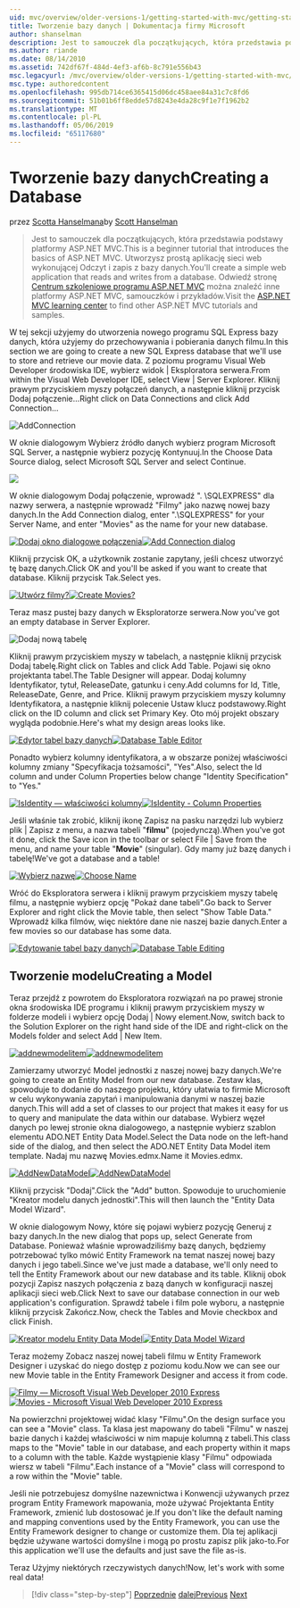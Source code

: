 ```yaml
---
uid: mvc/overview/older-versions-1/getting-started-with-mvc/getting-started-with-mvc-part4
title: Tworzenie bazy danych | Dokumentacja firmy Microsoft
author: shanselman
description: Jest to samouczek dla początkujących, która przedstawia podstawy platformy ASP.NET MVC. Utwórz prostą aplikację sieci web wykonującej Odczyt i zapis z bazy danych.
ms.author: riande
ms.date: 08/14/2010
ms.assetid: 742df67f-484d-4ef3-af6b-8c791e556b43
msc.legacyurl: /mvc/overview/older-versions-1/getting-started-with-mvc/getting-started-with-mvc-part4
msc.type: authoredcontent
ms.openlocfilehash: 995db714ce6365415d06dc458aee84a31c7c8fd6
ms.sourcegitcommit: 51b01b6ff8edde57d8243e4da28c9f1e7f1962b2
ms.translationtype: MT
ms.contentlocale: pl-PL
ms.lasthandoff: 05/06/2019
ms.locfileid: "65117680"
---
```

# <a name="creating-a-database"></a><span data-ttu-id="8ab0f-104">Tworzenie bazy danych</span><span class="sxs-lookup"><span data-stu-id="8ab0f-104">Creating a Database</span></span>

<span data-ttu-id="8ab0f-105">przez [Scotta Hanselmana](https://github.com/shanselman)</span><span class="sxs-lookup"><span data-stu-id="8ab0f-105">by [Scott Hanselman](https://github.com/shanselman)</span></span>

> <span data-ttu-id="8ab0f-106">Jest to samouczek dla początkujących, która przedstawia podstawy platformy ASP.NET MVC.</span><span class="sxs-lookup"><span data-stu-id="8ab0f-106">This is a beginner tutorial that introduces the basics of ASP.NET MVC.</span></span> <span data-ttu-id="8ab0f-107">Utworzysz prostą aplikację sieci web wykonującej Odczyt i zapis z bazy danych.</span><span class="sxs-lookup"><span data-stu-id="8ab0f-107">You'll create a simple web application that reads and writes from a database.</span></span> <span data-ttu-id="8ab0f-108">Odwiedź stronę [Centrum szkoleniowe programu ASP.NET MVC](../../../index.md) można znaleźć inne platformy ASP.NET MVC, samouczków i przykładów.</span><span class="sxs-lookup"><span data-stu-id="8ab0f-108">Visit the [ASP.NET MVC learning center](../../../index.md) to find other ASP.NET MVC tutorials and samples.</span></span>

<span data-ttu-id="8ab0f-109">W tej sekcji użyjemy do utworzenia nowego programu SQL Express bazy danych, która użyjemy do przechowywania i pobierania danych filmu.</span><span class="sxs-lookup"><span data-stu-id="8ab0f-109">In this section we are going to create a new SQL Express database that we'll use to store and retrieve our movie data.</span></span> <span data-ttu-id="8ab0f-110">Z poziomu programu Visual Web Developer środowiska IDE, wybierz widok | Eksploratora serwera.</span><span class="sxs-lookup"><span data-stu-id="8ab0f-110">From within the Visual Web Developer IDE, select View | Server Explorer.</span></span> <span data-ttu-id="8ab0f-111">Kliknij prawym przyciskiem myszy połączeń danych, a następnie kliknij przycisk Dodaj połączenie...</span><span class="sxs-lookup"><span data-stu-id="8ab0f-111">Right click on Data Connections and click Add Connection...</span></span>

![AddConnection](getting-started-with-mvc-part4/_static/image1.png)

<span data-ttu-id="8ab0f-113">W oknie dialogowym Wybierz źródło danych wybierz program Microsoft SQL Server, a następnie wybierz pozycję Kontynuuj.</span><span class="sxs-lookup"><span data-stu-id="8ab0f-113">In the Choose Data Source dialog, select Microsoft SQL Server and select Continue.</span></span>

![](getting-started-with-mvc-part4/_static/image2.png)

<span data-ttu-id="8ab0f-114">W oknie dialogowym Dodaj połączenie, wprowadź ". \SQLEXPRESS" dla nazwy serwera, a następnie wprowadź "Filmy" jako nazwę nowej bazy danych.</span><span class="sxs-lookup"><span data-stu-id="8ab0f-114">In the Add Connection dialog, enter ".\SQLEXPRESS" for your Server Name, and enter "Movies" as the name for your new database.</span></span>

<span data-ttu-id="8ab0f-115">[![Dodaj okno dialogowe połączenia](getting-started-with-mvc-part4/_static/image4.png)](getting-started-with-mvc-part4/_static/image3.png)</span><span class="sxs-lookup"><span data-stu-id="8ab0f-115">[![Add Connection dialog](getting-started-with-mvc-part4/_static/image4.png)](getting-started-with-mvc-part4/_static/image3.png)</span></span>

<span data-ttu-id="8ab0f-116">Kliknij przycisk OK, a użytkownik zostanie zapytany, jeśli chcesz utworzyć tę bazę danych.</span><span class="sxs-lookup"><span data-stu-id="8ab0f-116">Click OK and you'll be asked if you want to create that database.</span></span> <span data-ttu-id="8ab0f-117">Kliknij przycisk Tak.</span><span class="sxs-lookup"><span data-stu-id="8ab0f-117">Select yes.</span></span>

<span data-ttu-id="8ab0f-118">[![Utwórz filmy?](getting-started-with-mvc-part4/_static/image6.png)](getting-started-with-mvc-part4/_static/image5.png)</span><span class="sxs-lookup"><span data-stu-id="8ab0f-118">[![Create Movies?](getting-started-with-mvc-part4/_static/image6.png)](getting-started-with-mvc-part4/_static/image5.png)</span></span>

<span data-ttu-id="8ab0f-119">Teraz masz pustej bazy danych w Eksploratorze serwera.</span><span class="sxs-lookup"><span data-stu-id="8ab0f-119">Now you've got an empty database in Server Explorer.</span></span>

![Dodaj nową tabelę](getting-started-with-mvc-part4/_static/image7.png)

<span data-ttu-id="8ab0f-121">Kliknij prawym przyciskiem myszy w tabelach, a następnie kliknij przycisk Dodaj tabelę.</span><span class="sxs-lookup"><span data-stu-id="8ab0f-121">Right click on Tables and click Add Table.</span></span> <span data-ttu-id="8ab0f-122">Pojawi się okno projektanta tabel.</span><span class="sxs-lookup"><span data-stu-id="8ab0f-122">The Table Designer will appear.</span></span> <span data-ttu-id="8ab0f-123">Dodaj kolumny Identyfikator, tytuł, ReleaseDate, gatunku i ceny.</span><span class="sxs-lookup"><span data-stu-id="8ab0f-123">Add columns for Id, Title, ReleaseDate, Genre, and Price.</span></span> <span data-ttu-id="8ab0f-124">Kliknij prawym przyciskiem myszy kolumny Identyfikatora, a następnie kliknij polecenie Ustaw klucz podstawowy.</span><span class="sxs-lookup"><span data-stu-id="8ab0f-124">Right click on the ID column and click set Primary Key.</span></span> <span data-ttu-id="8ab0f-125">Oto mój projekt obszary wygląda podobnie.</span><span class="sxs-lookup"><span data-stu-id="8ab0f-125">Here's what my design areas looks like.</span></span>

<span data-ttu-id="8ab0f-126">[![Edytor tabel bazy danych](getting-started-with-mvc-part4/_static/image9.png)](getting-started-with-mvc-part4/_static/image8.png)</span><span class="sxs-lookup"><span data-stu-id="8ab0f-126">[![Database Table Editor](getting-started-with-mvc-part4/_static/image9.png)](getting-started-with-mvc-part4/_static/image8.png)</span></span>

<span data-ttu-id="8ab0f-127">Ponadto wybierz kolumny identyfikatora, a w obszarze poniżej właściwości kolumny zmiany "Specyfikacja tożsamości", "Yes".</span><span class="sxs-lookup"><span data-stu-id="8ab0f-127">Also, select the Id column and under Column Properties below change "Identity Specification" to "Yes."</span></span>

<span data-ttu-id="8ab0f-128">[![IsIdentity — właściwości kolumny](getting-started-with-mvc-part4/_static/image11.png)](getting-started-with-mvc-part4/_static/image10.png)</span><span class="sxs-lookup"><span data-stu-id="8ab0f-128">[![IsIdentity - Column Properties](getting-started-with-mvc-part4/_static/image11.png)](getting-started-with-mvc-part4/_static/image10.png)</span></span>

<span data-ttu-id="8ab0f-129">Jeśli właśnie tak zrobić, kliknij ikonę Zapisz na pasku narzędzi lub wybierz plik | Zapisz z menu, a nazwa tabeli "**filmu**" (pojedynczą).</span><span class="sxs-lookup"><span data-stu-id="8ab0f-129">When you've got it done, click the Save icon in the toolbar or select File | Save from the menu, and name your table "**Movie**" (singular).</span></span> <span data-ttu-id="8ab0f-130">Gdy mamy już bazę danych i tabelę!</span><span class="sxs-lookup"><span data-stu-id="8ab0f-130">We've got a database and a table!</span></span>

<span data-ttu-id="8ab0f-131">[![Wybierz nazwę](getting-started-with-mvc-part4/_static/image13.png)](getting-started-with-mvc-part4/_static/image12.png)</span><span class="sxs-lookup"><span data-stu-id="8ab0f-131">[![Choose Name](getting-started-with-mvc-part4/_static/image13.png)](getting-started-with-mvc-part4/_static/image12.png)</span></span>

<span data-ttu-id="8ab0f-132">Wróć do Eksploratora serwera i kliknij prawym przyciskiem myszy tabelę filmu, a następnie wybierz opcję "Pokaż dane tabeli".</span><span class="sxs-lookup"><span data-stu-id="8ab0f-132">Go back to Server Explorer and right click the Movie table, then select "Show Table Data."</span></span> <span data-ttu-id="8ab0f-133">Wprowadź kilka filmów, więc niektóre dane nie naszej bazie danych.</span><span class="sxs-lookup"><span data-stu-id="8ab0f-133">Enter a few movies so our database has some data.</span></span>

<span data-ttu-id="8ab0f-134">[![Edytowanie tabel bazy danych](getting-started-with-mvc-part4/_static/image15.png)](getting-started-with-mvc-part4/_static/image14.png)</span><span class="sxs-lookup"><span data-stu-id="8ab0f-134">[![Database Table Editing](getting-started-with-mvc-part4/_static/image15.png)](getting-started-with-mvc-part4/_static/image14.png)</span></span>

## <a name="creating-a-model"></a><span data-ttu-id="8ab0f-135">Tworzenie modelu</span><span class="sxs-lookup"><span data-stu-id="8ab0f-135">Creating a Model</span></span>

<span data-ttu-id="8ab0f-136">Teraz przejdź z powrotem do Eksploratora rozwiązań na po prawej stronie okna środowiska IDE programu i kliknij prawym przyciskiem myszy w folderze modeli i wybierz opcję Dodaj | Nowy element.</span><span class="sxs-lookup"><span data-stu-id="8ab0f-136">Now, switch back to the Solution Explorer on the right hand side of the IDE and right-click on the Models folder and select Add | New Item.</span></span>

<span data-ttu-id="8ab0f-137">[![addnewmodelitem](getting-started-with-mvc-part4/_static/image17.png)](getting-started-with-mvc-part4/_static/image16.png)</span><span class="sxs-lookup"><span data-stu-id="8ab0f-137">[![addnewmodelitem](getting-started-with-mvc-part4/_static/image17.png)](getting-started-with-mvc-part4/_static/image16.png)</span></span>

<span data-ttu-id="8ab0f-138">Zamierzamy utworzyć Model jednostki z naszej nowej bazy danych.</span><span class="sxs-lookup"><span data-stu-id="8ab0f-138">We're going to create an Entity Model from our new database.</span></span> <span data-ttu-id="8ab0f-139">Zestaw klas, spowoduje to dodanie do naszego projektu, który ułatwia to firmie Microsoft w celu wykonywania zapytań i manipulowania danymi w naszej bazie danych.</span><span class="sxs-lookup"><span data-stu-id="8ab0f-139">This will add a set of classes to our project that makes it easy for us to query and manipulate the data within our database.</span></span> <span data-ttu-id="8ab0f-140">Wybierz węzeł danych po lewej stronie okna dialogowego, a następnie wybierz szablon elementu ADO.NET Entity Data Model.</span><span class="sxs-lookup"><span data-stu-id="8ab0f-140">Select the Data node on the left-hand side of the dialog, and then select the ADO.NET Entity Data Model item template.</span></span> <span data-ttu-id="8ab0f-141">Nadaj mu nazwę Movies.edmx.</span><span class="sxs-lookup"><span data-stu-id="8ab0f-141">Name it Movies.edmx.</span></span>

<span data-ttu-id="8ab0f-142">[![AddNewDataModel](getting-started-with-mvc-part4/_static/image19.png)](getting-started-with-mvc-part4/_static/image18.png)</span><span class="sxs-lookup"><span data-stu-id="8ab0f-142">[![AddNewDataModel](getting-started-with-mvc-part4/_static/image19.png)](getting-started-with-mvc-part4/_static/image18.png)</span></span>

<span data-ttu-id="8ab0f-143">Kliknij przycisk "Dodaj".</span><span class="sxs-lookup"><span data-stu-id="8ab0f-143">Click the "Add" button.</span></span> <span data-ttu-id="8ab0f-144">Spowoduje to uruchomienie "Kreator modelu danych jednostki".</span><span class="sxs-lookup"><span data-stu-id="8ab0f-144">This will then launch the "Entity Data Model Wizard".</span></span>

<span data-ttu-id="8ab0f-145">W oknie dialogowym Nowy, które się pojawi wybierz pozycję Generuj z bazy danych.</span><span class="sxs-lookup"><span data-stu-id="8ab0f-145">In the new dialog that pops up, select Generate from Database.</span></span> <span data-ttu-id="8ab0f-146">Ponieważ właśnie wprowadziliśmy bazę danych, będziemy potrzebować tylko mówić Entity Framework na temat naszej nowej bazy danych i jego tabeli.</span><span class="sxs-lookup"><span data-stu-id="8ab0f-146">Since we've just made a database, we'll only need to tell the Entity Framework about our new database and its table.</span></span> <span data-ttu-id="8ab0f-147">Kliknij obok pozycji Zapisz naszych połączenia z bazą danych w konfiguracji naszej aplikacji sieci web.</span><span class="sxs-lookup"><span data-stu-id="8ab0f-147">Click Next to save our database connection in our web application's configuration.</span></span> <span data-ttu-id="8ab0f-148">Sprawdź tabele i film pole wyboru, a następnie kliknij przycisk Zakończ.</span><span class="sxs-lookup"><span data-stu-id="8ab0f-148">Now, check the Tables and Movie checkbox and click Finish.</span></span>

<span data-ttu-id="8ab0f-149">[![Kreator modelu Entity Data Model](getting-started-with-mvc-part4/_static/image21.png)](getting-started-with-mvc-part4/_static/image20.png)</span><span class="sxs-lookup"><span data-stu-id="8ab0f-149">[![Entity Data Model Wizard](getting-started-with-mvc-part4/_static/image21.png)](getting-started-with-mvc-part4/_static/image20.png)</span></span>

<span data-ttu-id="8ab0f-150">Teraz możemy Zobacz naszej nowej tabeli filmu w Entity Framework Designer i uzyskać do niego dostęp z poziomu kodu.</span><span class="sxs-lookup"><span data-stu-id="8ab0f-150">Now we can see our new Movie table in the Entity Framework Designer and access it from code.</span></span>

<span data-ttu-id="8ab0f-151">[![Filmy — Microsoft Visual Web Developer 2010 Express](getting-started-with-mvc-part4/_static/image23.png)](getting-started-with-mvc-part4/_static/image22.png)</span><span class="sxs-lookup"><span data-stu-id="8ab0f-151">[![Movies - Microsoft Visual Web Developer 2010 Express](getting-started-with-mvc-part4/_static/image23.png)](getting-started-with-mvc-part4/_static/image22.png)</span></span>

<span data-ttu-id="8ab0f-152">Na powierzchni projektowej widać klasy "Filmu".</span><span class="sxs-lookup"><span data-stu-id="8ab0f-152">On the design surface you can see a "Movie" class.</span></span> <span data-ttu-id="8ab0f-153">Ta klasa jest mapowany do tabeli "Filmu" w naszej bazie danych i każdej właściwości w nim mapuje kolumną z tabeli.</span><span class="sxs-lookup"><span data-stu-id="8ab0f-153">This class maps to the "Movie" table in our database, and each property within it maps to a column with the table.</span></span> <span data-ttu-id="8ab0f-154">Każde wystąpienie klasy "Filmu" odpowiada wiersz w tabeli "Filmu".</span><span class="sxs-lookup"><span data-stu-id="8ab0f-154">Each instance of a "Movie" class will correspond to a row within the "Movie" table.</span></span>

<span data-ttu-id="8ab0f-155">Jeśli nie potrzebujesz domyślne nazewnictwa i Konwencji używanych przez program Entity Framework mapowania, może używać Projektanta Entity Framework, zmienić lub dostosować je.</span><span class="sxs-lookup"><span data-stu-id="8ab0f-155">If you don't like the default naming and mapping conventions used by the Entity Framework, you can use the Entity Framework designer to change or customize them.</span></span> <span data-ttu-id="8ab0f-156">Dla tej aplikacji będzie używane wartości domyślne i mogą po prostu zapisz plik jako-to.</span><span class="sxs-lookup"><span data-stu-id="8ab0f-156">For this application we'll use the defaults and just save the file as-is.</span></span>

<span data-ttu-id="8ab0f-157">Teraz Użyjmy niektórych rzeczywistych danych!</span><span class="sxs-lookup"><span data-stu-id="8ab0f-157">Now, let's work with some real data!</span></span>

> [!div class="step-by-step"]
> <span data-ttu-id="8ab0f-158">[Poprzednie](getting-started-with-mvc-part3.md)
> [dalej](getting-started-with-mvc-part5.md)</span><span class="sxs-lookup"><span data-stu-id="8ab0f-158">[Previous](getting-started-with-mvc-part3.md)
[Next](getting-started-with-mvc-part5.md)</span></span>
